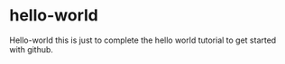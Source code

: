 # hello-world
Hello-world
this is just to complete the hello world tutorial to get started with github.
